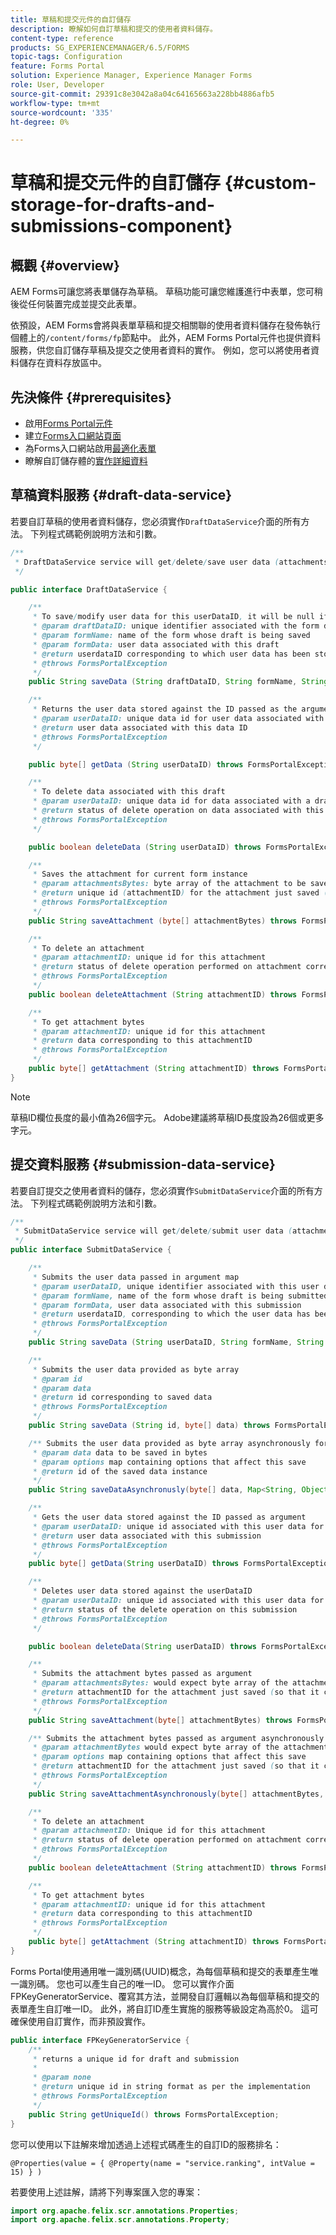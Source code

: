 ```yaml
---
title: 草稿和提交元件的自訂儲存
description: 瞭解如何自訂草稿和提交的使用者資料儲存。
content-type: reference
products: SG_EXPERIENCEMANAGER/6.5/FORMS
topic-tags: Configuration
feature: Forms Portal
solution: Experience Manager, Experience Manager Forms
role: User, Developer
source-git-commit: 29391c8e3042a8a04c64165663a228bb4886afb5
workflow-type: tm+mt
source-wordcount: '335'
ht-degree: 0%

---
```


# 草稿和提交元件的自訂儲存 {#custom-storage-for-drafts-and-submissions-component}

## 概觀 {#overview}

AEM Forms可讓您將表單儲存為草稿。 草稿功能可讓您維護進行中表單，您可稍後從任何裝置完成並提交此表單。

依預設，AEM Forms會將與表單草稿和提交相關聯的使用者資料儲存在發佈執行個體上的`/content/forms/fp`節點中。 此外，AEM Forms Portal元件也提供資料服務，供您自訂儲存草稿及提交之使用者資料的實作。 例如，您可以將使用者資料儲存在資料存放區中。

## 先決條件  {#prerequisites}

* 啟用[Forms Portal元件](/help/forms/using/enabling-forms-portal-components.md)
* 建立[Forms入口網站頁面](/help/forms/using/creating-form-portal-page.md)
* 為Forms入口網站啟用[最適化表單](/help/forms/using/draft-submission-component.md)
* 瞭解自訂儲存體的[實作詳細資料](/help/forms/using/draft-submission-component.md#customizing-the-storage)

## 草稿資料服務 {#draft-data-service}

若要自訂草稿的使用者資料儲存，您必須實作`DraftDataService`介面的所有方法。 下列程式碼範例說明方法和引數。

```java
/**
 * DraftDataService service will get/delete/save user data (attachments and form data) filled with a draft instance of Form
 */

public interface DraftDataService {

    /**
     * To save/modify user data for this userDataID, it will be null if there is creation
     * @param draftDataID: unique identifier associated with the form data
     * @param formName: name of the form whose draft is being saved
     * @param formData: user data associated with this draft
     * @return userdataID corresponding to which user data has been stored and which can be used later to retrieve this user data
     * @throws FormsPortalException
     */
    public String saveData (String draftDataID, String formName, String formData) throws FormsPortalException;

    /**
     * Returns the user data stored against the ID passed as the argument
     * @param userDataID: unique data id for user data associated with a draft
     * @return user data associated with this data ID
     * @throws FormsPortalException
     */

    public byte[] getData (String userDataID) throws FormsPortalException;

    /**
     * To delete data associated with this draft
     * @param userDataID: unique data id for data associated with a draft
     * @return status of delete operation on data associated with this draft
     * @throws FormsPortalException
     */

    public boolean deleteData (String userDataID) throws FormsPortalException;

    /**
     * Saves the attachment for current form instance
     * @param attachmentsBytes: byte array of the attachment to be saved
     * @return unique id (attachmentID) for the attachment just saved (so that it could be retrieved later)
     * @throws FormsPortalException
     */
    public String saveAttachment (byte[] attachmentBytes) throws FormsPortalException;

    /**
     * To delete an attachment
     * @param attachmentID: unique id for this attachment
     * @return status of delete operation performed on attachment corresponding to this attachment ID
     * @throws FormsPortalException
     */
    public boolean deleteAttachment (String attachmentID) throws FormsPortalException;

    /**
     * To get attachment bytes
     * @param attachmentID: unique id for this attachment
     * @return data corresponding to this attachmentID
     * @throws FormsPortalException
     */
    public byte[] getAttachment (String attachmentID) throws FormsPortalException;
}
```

>[!NOTE]
>
>草稿ID欄位長度的最小值為26個字元。 Adobe建議將草稿ID長度設為26個或更多字元。

## 提交資料服務 {#submission-data-service}

若要自訂提交之使用者資料的儲存，您必須實作`SubmitDataService`介面的所有方法。 下列程式碼範例說明方法和引數。

```java
/**
 * SubmitDataService service will get/delete/submit user data (attachments and form data) filled with a submission of Form
 */
public interface SubmitDataService {

    /**
     * Submits the user data passed in argument map
     * @param userDataID, unique identifier associated with this user data
     * @param formName, name of the form whose draft is being submitted
     * @param formData, user data associated with this submission
     * @return userdataID, corresponding to which the user data has been stored and which can be used later to retrieve this data
     * @throws FormsPortalException
     */
    public String saveData (String userDataID, String formName, String formData) throws FormsPortalException;

    /**
     * Submits the user data provided as byte array
     * @param id
     * @param data
     * @return id corresponding to saved data
     * @throws FormsPortalException
     */
    public String saveData (String id, byte[] data) throws FormsPortalException;

    /** Submits the user data provided as byte array asynchronously for the user name provided in the options map
     * @param data data to be saved in bytes
     * @param options map containing options that affect this save
     * @return id of the saved data instance
     */
    public String saveDataAsynchronusly(byte[] data, Map<String, Object> options) throws FormsPortalException;

    /**
     * Gets the user data stored against the ID passed as argument
     * @param userDataID: unique id associated with this user data for this submission
     * @return user data associated with this submission
     * @throws FormsPortalException
     */
    public byte[] getData(String userDataID) throws FormsPortalException;

    /**
     * Deletes user data stored against the userDataID
     * @param userDataID: unique id associated with this user data for this submission
     * @return status of the delete operation on this submission
     * @throws FormsPortalException
     */

    public boolean deleteData(String userDataID) throws FormsPortalException;

    /**
     * Submits the attachment bytes passed as argument
     * @param attachmentsBytes: would expect byte array of the attachment for this submission
     * @return attachmentID for the attachment just saved (so that it could be retrieved later)
     * @throws FormsPortalException
     */
    public String saveAttachment(byte[] attachmentBytes) throws FormsPortalException;

    /** Submits the attachment bytes passed as argument asynchronously for the user id provided in options map.
     * @param attachmentBytes would expect byte array of the attachment for this submission
     * @param options map containing options that affect this save
     * @return attachmentID for the attachment just saved (so that it could be retrieved later)
     * @throws FormsPortalException
     */
    public String saveAttachmentAsynchronously(byte[] attachmentBytes, Map<String, Object> options) throws FormsPortalException;

    /**
     * To delete an attachment
     * @param attachmentID: Unique id for this attachment
     * @return status of delete operation performed on attachment corresponding to this attachment ID
     * @throws FormsPortalException
     */
    public boolean deleteAttachment (String attachmentID) throws FormsPortalException;

    /**
     * To get attachment bytes
     * @param attachmentID: unique id for this attachment
     * @return data corresponding to this attachmentID
     * @throws FormsPortalException
     */
    public byte[] getAttachment (String attachmentID) throws FormsPortalException;
}
```

Forms Portal使用通用唯一識別碼(UUID)概念，為每個草稿和提交的表單產生唯一識別碼。 您也可以產生自己的唯一ID。 您可以實作介面FPKeyGeneratorService、覆寫其方法，並開發自訂邏輯以為每個草稿和提交的表單產生自訂唯一ID。 此外，將自訂ID產生實施的服務等級設定為高於0。 這可確保使用自訂實作，而非預設實作。

```java
public interface FPKeyGeneratorService {
    /**
     * returns a unique id for draft and submission
     *
     * @param none
     * @return unique id in string format as per the implementation
     * @throws FormsPortalException
     */
    public String getUniqueId() throws FormsPortalException;
}
```

您可以使用以下註解來增加透過上述程式碼產生的自訂ID的服務排名：

`@Properties(value = { @Property(name = "service.ranking", intValue = 15) } )`

若要使用上述註解，請將下列專案匯入您的專案：

```java
import org.apache.felix.scr.annotations.Properties;
import org.apache.felix.scr.annotations.Property;
```
